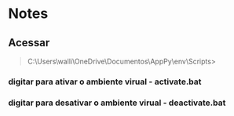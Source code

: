 # Notes

## Acessar

 > C:\Users\walli\OneDrive\Documentos\AppPy\env\Scripts>

### digitar para ativar o ambiente virual -  activate.bat

### digitar para desativar o ambiente virual -  deactivate.bat
